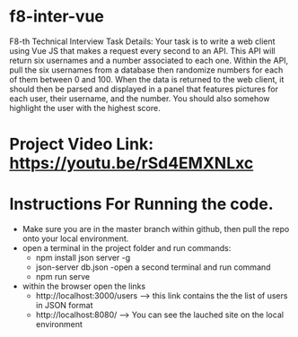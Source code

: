# f8-inter-vue
F8-th Technical Interview Task Details:  Your task is to write a web client using Vue JS that makes a request every second to an API. This API will return six usernames and a number associated to each one. Within the API, pull the six usernames from a database then randomize numbers for each of them between 0 and 100. When the data is returned to the web client, it should then be parsed and displayed in a panel that features pictures for each user, their username, and the number. You should also somehow highlight the user with the highest score. 

# Project Video Link: https://youtu.be/rSd4EMXNLxc

# Instructions For Running the code.
- Make sure you are in the master branch within github, then pull the repo onto your local environment.
- open a terminal in the project folder and run commands: 
  - npm install json server -g
  - json-server db.json
 -open a second terminal and run command 
  - npm run serve
 - within the browser open the links
    - http://localhost:3000/users   --> this link contains the the list of users in JSON format
    - http://localhost:8080/        --> You can see the lauched site on the local environment

